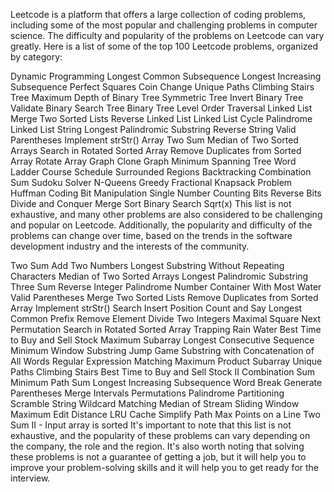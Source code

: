 Leetcode is a platform that offers a large collection of coding problems, including some of the most popular and challenging problems in computer science. The difficulty and popularity of the problems on Leetcode can vary greatly. Here is a list of some of the top 100 Leetcode problems, organized by category:

Dynamic Programming
Longest Common Subsequence
Longest Increasing Subsequence
Perfect Squares
Coin Change
Unique Paths
Climbing Stairs
Tree
Maximum Depth of Binary Tree
Symmetric Tree
Invert Binary Tree
Validate Binary Search Tree
Binary Tree Level Order Traversal
Linked List
Merge Two Sorted Lists
Reverse Linked List
Linked List Cycle
Palindrome Linked List
String
Longest Palindromic Substring
Reverse String
Valid Parentheses
Implement strStr()
Array
Two Sum
Median of Two Sorted Arrays
Search in Rotated Sorted Array
Remove Duplicates from Sorted Array
Rotate Array
Graph
Clone Graph
Minimum Spanning Tree
Word Ladder
Course Schedule
Surrounded Regions
Backtracking
Combination Sum
Sudoku Solver
N-Queens
Greedy
Fractional Knapsack Problem
Huffman Coding
Bit Manipulation
Single Number
Counting Bits
Reverse Bits
Divide and Conquer
Merge Sort
Binary Search
Sqrt(x)
This list is not exhaustive, and many other problems are also considered to be challenging and popular on Leetcode. Additionally, the popularity and difficulty of the problems can change over time, based on the trends in the software development industry and the interests of the community.


Two Sum
Add Two Numbers
Longest Substring Without Repeating Characters
Median of Two Sorted Arrays
Longest Palindromic Substring
Three Sum
Reverse Integer
Palindrome Number
Container With Most Water
Valid Parentheses
Merge Two Sorted Lists
Remove Duplicates from Sorted Array
Implement strStr()
Search Insert Position
Count and Say
Longest Common Prefix
Remove Element
Divide Two Integers
Maximal Square
Next Permutation
Search in Rotated Sorted Array
Trapping Rain Water
Best Time to Buy and Sell Stock
Maximum Subarray
Longest Consecutive Sequence
Minimum Window Substring
Jump Game
Substring with Concatenation of All Words
Regular Expression Matching
Maximum Product Subarray
Unique Paths
Climbing Stairs
Best Time to Buy and Sell Stock II
Combination Sum
Minimum Path Sum
Longest Increasing Subsequence
Word Break
Generate Parentheses
Merge Intervals
Permutations
Palindrome Partitioning
Scramble String
Wildcard Matching
Median of Stream
Sliding Window Maximum
Edit Distance
LRU Cache
Simplify Path
Max Points on a Line
Two Sum II - Input array is sorted
It's important to note that this list is not exhaustive, and the popularity of these problems can vary depending on the company, the role and the region. It's also worth noting that solving these problems is not a guarantee of getting a job, but it will help you to improve your problem-solving skills and it will help you to get ready for the interview.